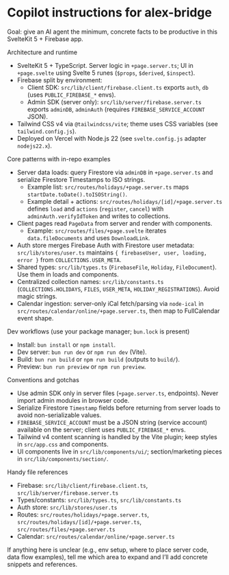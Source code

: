 # Copilot instructions for alex-bridge

Goal: give an AI agent the minimum, concrete facts to be productive in this SvelteKit 5 + Firebase app.

Architecture and runtime
- SvelteKit 5 + TypeScript. Server logic in `+page.server.ts`; UI in `+page.svelte` using Svelte 5 runes (`$props`, `$derived`, `$inspect`).
- Firebase split by environment:
  - Client SDK: `src/lib/client/firebase.client.ts` exports `auth`, `db` (uses `PUBLIC_FIREBASE_*` envs).
  - Admin SDK (server only): `src/lib/server/firebase.server.ts` exports `adminDB`, `adminAuth` (requires `FIREBASE_SERVICE_ACCOUNT` JSON).
- Tailwind CSS v4 via `@tailwindcss/vite`; theme uses CSS variables (see `tailwind.config.js`).
- Deployed on Vercel with Node.js 22 (see `svelte.config.js` adapter `nodejs22.x`).

Core patterns with in-repo examples
- Server data loads: query Firestore via `adminDB` in `+page.server.ts` and serialize Firestore Timestamps to ISO strings.
  - Example list: `src/routes/holidays/+page.server.ts` maps `startDate.toDate().toISOString()`.
  - Example detail + actions: `src/routes/holidays/[id]/+page.server.ts` defines `load` and `actions` (`register`, `cancel`) with `adminAuth.verifyIdToken` and writes to collections.
- Client pages read `PageData` from server and render with components.
  - Example: `src/routes/files/+page.svelte` iterates `data.fileDocuments` and uses `DownloadLink`.
- Auth store merges Firebase Auth with Firestore user metadata: `src/lib/stores/user.ts` maintains `{ firebaseUser, user, loading, error }` from `COLLECTIONS.USER_META`.
- Shared types: `src/lib/types.ts` (`FirebaseFile`, `Holiday`, `FileDocument`). Use them in loads and components.
- Centralized collection names: `src/lib/constants.ts` (`COLLECTIONS.HOLIDAYS`, `FILES`, `USER_META`, `HOLIDAY_REGISTRATIONS`). Avoid magic strings.
- Calendar ingestion: server-only iCal fetch/parsing via `node-ical` in `src/routes/calendar/online/+page.server.ts`, then map to FullCalendar event shape.

Dev workflows (use your package manager; `bun.lock` is present)
- Install: `bun install` or `npm install`.
- Dev server: `bun run dev` or `npm run dev` (Vite).
- Build: `bun run build` or `npm run build` (outputs to `build/`).
- Preview: `bun run preview` or `npm run preview`.

Conventions and gotchas
- Use admin SDK only in server files (`+page.server.ts`, endpoints). Never import admin modules in browser code.
- Serialize Firestore `Timestamp` fields before returning from server loads to avoid non-serializable values.
- `FIREBASE_SERVICE_ACCOUNT` must be a JSON string (service account) available on the server; client uses `PUBLIC_FIREBASE_*` envs.
- Tailwind v4 content scanning is handled by the Vite plugin; keep styles in `src/app.css` and components.
- UI components live in `src/lib/components/ui/`; section/marketing pieces in `src/lib/components/section/`.

Handy file references
- Firebase: `src/lib/client/firebase.client.ts`, `src/lib/server/firebase.server.ts`
- Types/constants: `src/lib/types.ts`, `src/lib/constants.ts`
- Auth store: `src/lib/stores/user.ts`
- Routes: `src/routes/holidays/+page.server.ts`, `src/routes/holidays/[id]/+page.server.ts`, `src/routes/files/+page.server.ts`
- Calendar: `src/routes/calendar/online/+page.server.ts`

If anything here is unclear (e.g., env setup, where to place server code, data flow examples), tell me which area to expand and I’ll add concrete snippets and references.
